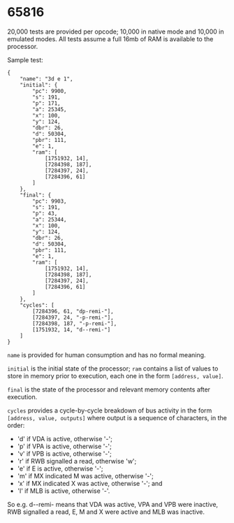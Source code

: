 # 65816

20,000 tests are provided per opcode; 10,000 in native mode and 10,000 in emulated modes. All tests assume a full 16mb of RAM is available to the processor.

Sample test:

    {
    	"name": "3d e 1",
    	"initial": {
    		"pc": 9900,
    		"s": 191,
    		"p": 171,
    		"a": 25345,
    		"x": 100,
    		"y": 124,
    		"dbr": 26,
    		"d": 50304,
    		"pbr": 111,
    		"e": 1,
    		"ram": [
    			[1751932, 14],
    			[7284398, 187],
    			[7284397, 24],
    			[7284396, 61]
    		]
    	},
    	"final": {
    		"pc": 9903,
    		"s": 191,
    		"p": 43,
    		"a": 25344,
    		"x": 100,
    		"y": 124,
    		"dbr": 26,
    		"d": 50304,
    		"pbr": 111,
    		"e": 1,
    		"ram": [
    			[1751932, 14],
    			[7284398, 187],
    			[7284397, 24],
    			[7284396, 61]
    		]
    	},
    	"cycles": [
    		[7284396, 61, "dp-remi-"],
    		[7284397, 24, "-p-remi-"],
    		[7284398, 187, "-p-remi-"],
    		[1751932, 14, "d--remi-"]
    	]
    }

`name` is provided for human consumption and has no formal meaning.

`initial` is the initial state of the processor; `ram` contains a list of values to store in memory prior to execution, each one in the form `[address, value]`.

`final` is the state of the processor and relevant memory contents after execution.

`cycles` provides a cycle-by-cycle breakdown of bus activity in the form `[address, value, outputs]` where output is a sequence of characters, in the order:

* 'd' if VDA is active, otherwise '-';
* 'p' if VPA is active, otherwise '-';
* 'v' if VPB is active, otherwise '-';
* 'r' if RWB signalled a read, otherwise 'w';
* 'e' if E is active, otherwise '-';
* 'm' if MX indicated M was active, otherwise '-';
* ‘x' if MX indicated X was active, otherwise '-'; and
* 'l' if MLB is active, otherwise '-'.

So e.g. d--remi- means that VDA was active, VPA and VPB were inactive, RWB signalled a read, E, M and X were active and MLB was inactive.